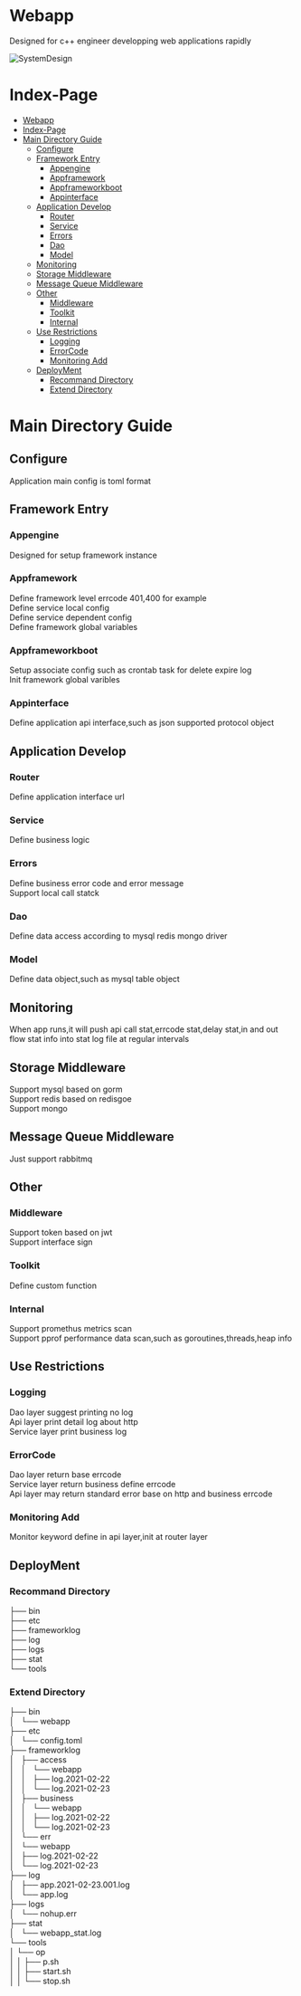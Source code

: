 # Webapp
Designed for c++ engineer developping web applications rapidly

![SystemDesign](https://github.com/zanlichard/webapp/tree/master/docs/SystemDesign.png)


# Index-Page
- [Webapp](#webapp)
- [Index-Page](#index-page)
- [Main Directory Guide](#main-directory-guide)
  - [Configure](#configure)
  - [Framework Entry](#framework-entry)
    - [Appengine](#Appengine)
    - [Appframework](#Appframework)
    - [Appframeworkboot](#Appframeworkboot)
    - [Appinterface](#Appinterface)
  - [Application Develop](#application-develop)
    - [Router](#router)
    - [Service](#service)
    - [Errors](#errors)
    - [Dao](#dao)
    - [Model](#model)
  - [Monitoring](#monitoring)
  - [Storage Middleware](#storage-middleware)
  - [Message Queue Middleware](#message-queue-middleware)
  - [Other](#other)
    - [Middleware](#middleware)
    - [Toolkit](#toolkit)
    - [Internal](#internal)
  - [Use Restrictions](#use-restrictions)
    - [Logging](#logging)
    - [ErrorCode](#errorcode)
    - [Monitoring Add](#monitoring-add)
  - [DeployMent](#deployment)
    - [Recommand Directory](#recommand-directory)
    - [Extend Directory](#extend-directory)

# Main Directory Guide

## Configure
Application main config is toml format

## Framework Entry
### Appengine
Designed for setup framework instance

### Appframework
Define framework level errcode 401,400 for example<br>
Define service local config<br>
Define service dependent config<br>
Define framework global variables<br>

### Appframeworkboot
Setup associate config such as crontab task for delete expire log<br>
Init framework global varibles<br>

### Appinterface
Define application api interface,such as json supported protocol object

## Application Develop

### Router
Define application interface url

### Service
Define business logic

### Errors
Define business error code and error message<br>
Support local call statck<br>

### Dao
Define data access according to mysql redis mongo driver

### Model
Define data object,such as mysql table object 


## Monitoring
When app runs,it will push api call stat,errcode stat,delay stat,in and out flow stat info into stat log file at regular intervals

## Storage Middleware
Support mysql based on gorm<br>
Support redis based on redisgoe<br>
Support mongo<br>

## Message Queue Middleware
Just support rabbitmq


## Other
### Middleware
Support token based on jwt<br>
Support interface sign<br>

### Toolkit
Define custom function 

### Internal
Support promethus metrics scan<br>
Support pprof performance data scan,such as goroutines,threads,heap info<br>

## Use Restrictions

### Logging
Dao layer suggest printing no log<br>
Api layer print detail log about http<br>
Service layer print business log<br>

### ErrorCode
Dao layer return base errcode<br>
Service layer return business define errcode<br>
Api layer may return standard error base on http and business errcode<br>

### Monitoring Add
Monitor keyword define in api layer,init at router layer


## DeployMent
### Recommand Directory
├── bin<br>
├── etc<br>
├── frameworklog<br>
├── log<br>
├── logs<br>
├── stat<br>
└── tools<br>

### Extend Directory
├── bin<br>
│   └── webapp<br>
├── etc<br>
│   └── config.toml<br>
├── frameworklog<br>
│   ├── access<br>
│   │   └── webapp<br>
│   │       ├── log.2021-02-22<br>
│   │       └── log.2021-02-23<br>
│   ├── business<br>
│   │   └── webapp<br>
│   │       ├── log.2021-02-22<br>
│   │       └── log.2021-02-23<br>
│   └── err<br>
│       └── webapp<br>
│           ├── log.2021-02-22<br>
│           └── log.2021-02-23<br>
├── log<br>
│   ├── app.2021-02-23.001.log<br>
│   └── app.log<br>
├── logs<br>
│   └── nohup.err<br>
├── stat<br>
│   └── webapp_stat.log<br>
└── tools<br>
│   └── op<br>
│   │     ├── p.sh<br>
│   │     ├── start.sh<br>
│   │     └── stop.sh<br>

